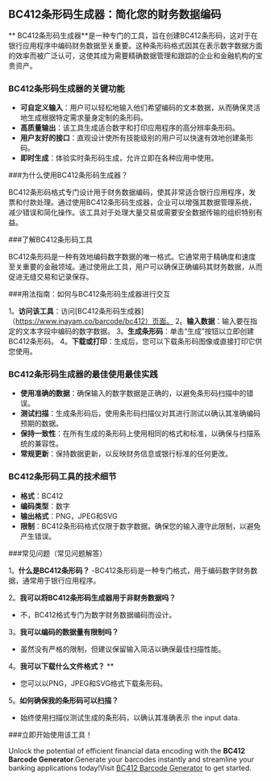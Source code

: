 ## BC412条形码生成器：简化您的财务数据编码

** BC412条形码生成器**是一种专门的工具，旨在创建BC412条形码，这对于在银行应用程序中编码财务数据至关重要。这种条形码格式因其在表示数字数据方面的效率而被广泛认可，这使其成为需要精确数据管理和跟踪的企业和金融机构的宝贵资产。

### BC412条形码生成器的关键功能

-  **可自定义输入**：用户可以轻松地输入他们希望编码的文本数据，从而确保灵活地生成根据特定需求量身定制的条形码。
-  **高质量输出**：该工具生成适合数字和打印应用程序的高分辨率条形码。
-  **用户友好的接口**：直观设计使所有技能级别的用户可以快速有效地创建条形码。
-  **即时生成**：体验实时条形码生成，允许立即在各种应用中使用。

###为什么使用BC412条形码生成器？

BC412条形码格式专门设计用于财务数据编码，使其非常适合银行应用程序，发票和付款处理。通过使用BC412条形码生成器，企业可以增强其数据管理系统，减少错误和简化操作。该工具对于处理大量交易或需要安全数据传输的组织特别有益。

###了解BC412条形码工具

BC412条形码是一种有效地编码数字数据的唯一格式。它通常用于精确度和速度至关重要的金融领域。通过使用此工具，用户可以确保正确编码其财务数据，从而促进无缝交易和记录保存。

###用法指南：如何与BC412条形码生成器进行交互

1。**访问该工具**：访问[BC412条形码生成器]（https://www.inayam.co/barcode/bc412）页面。
2。**输入数据**：输入要在指定的文本字段中编码的数字数据。
3。**生成条形码**：单击“生成”按钮以立即创建BC412条形码。
4。**下载或打印**：生成后，您可以下载条形码图像或直接打印它供您使用。

### BC412条形码生成器的最佳使用最佳实践

-  **使用准确的数据**：确保输入的数字数据是正确的，以避免条形码扫描中的错误。
-  **测试扫描**：生成条形码后，使用条形码扫描仪对其进行测试以确认其准确编码预期的数据。
-  **保持一致性**：在所有生成的条形码上使用相同的格式和标准，以确保与扫描系统的兼容性。
-  **常规更新**：保持数据更新，以反映财务信息或银行标准的任何更改。

### BC412条形码工具的技术细节

-  **格式**：BC412
-  **编码类型**：数字
-  **输出格式**：PNG，JPEG和SVG
-  **限制**：BC412条形码格式仅限于数字数据。确保您的输入遵守此限制，以避免产生错误。

###常见问题（常见问题解答）

1。**什么是BC412条形码？**
-BC412条形码是一种专门格式，用于编码数字财务数据，通常用于银行应用程序。

2。**我可以将BC412条形码生成器用于非财务数据吗？**
- 不，BC412格式专门为数字财务数据编码而设计。

3。**我可以编码的数据量有限制吗？**
- 虽然没有严格的限制，但建议保留输入简洁以确保最佳扫描性能。

4。**我可以下载什么文件格式？** **
- 您可以以PNG，JPEG和SVG格式下载条形码。

5。**如何确保我的条形码可以扫描？**
- 始终使用扫描仪测试生成的条形码，以确认其准确表示 the input data.

###立即开始使用该工具！

Unlock the potential of efficient financial data encoding with the **BC412 Barcode Generator**.Generate your barcodes instantly and streamline your banking applications today!Visit [BC412 Barcode Generator](https://www.inayam.co/barcode/bc412) to get started.